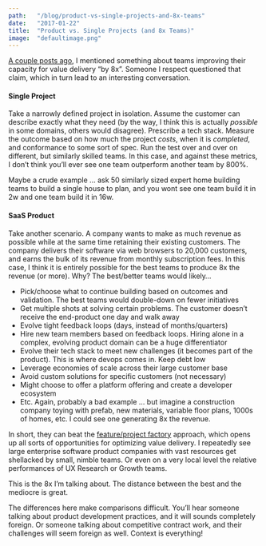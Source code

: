 ```yaml
---
path:	"/blog/product-vs-single-projects-and-8x-teams"
date:	"2017-01-22"
title:	"Product vs. Single Projects (and 8x Teams)"
image:	"defaultimage.png"
---
```


[A couple posts ago](https://medium.com/@johnpcutler/noestimates-two-different-problems-b4f37d29ce5d#.35gaa53lr), I mentioned something about teams improving their capacity for value delivery “by 8x”. Someone I respect questioned that claim, which in turn lead to an interesting conversation.

#### Single Project

Take a narrowly defined project in isolation. Assume the customer can describe exactly what they need (by the way, I think this is actually *possible* in some domains, others would disagree). Prescribe a tech stack. Measure the outcome based on how much the project *costs*, when it is *completed*, and conformance to some sort of spec. Run the test over and over on different, but similarly skilled teams. In this case, and against these metrics, I don’t think you’ll ever see one team outperform another team by 800%.

Maybe a crude example … ask 50 similarly sized expert home building teams to build a single house to plan, and you wont see one team build it in 2w and one team build it in 16w.

#### SaaS Product

Take another scenario. A company wants to make as much revenue as possible while at the same time retaining their existing customers. The company delivers their software via web browsers to 20,000 customers, and earns the bulk of its revenue from monthly subscription fees. In this case, I think it is entirely possible for the best teams to produce 8x the revenue (or more). Why? The best/better teams would likely…

* Pick/choose what to continue building based on outcomes and validation. The best teams would double-down on fewer initiatives
* Get multiple shots at solving certain problems. The customer doesn’t receive the end-product one day and walk away
* Evolve tight feedback loops (days, instead of months/quarters)
* Hire new team members based on feedback loops. Hiring alone in a complex, evolving product domain can be a huge differentiator
* Evolve their tech stack to meet new challenges (it becomes part of the product). This is where devops comes in. Keep debt low
* Leverage economies of scale across their large customer base
* Avoid custom solutions for specific customers (not necessary)
* Might choose to offer a platform offering and create a developer ecosystem
* Etc.
Again, probably a bad example … but imagine a construction company toying with prefab, new materials, variable floor plans, 1000s of homes, etc. I could see one generating 8x the revenue.

In short, they can beat the [feature/project factory](https://hackernoon.com/12-signs-youre-working-in-a-feature-factory-44a5b938d6a2#.ns8x01yum) approach, which opens up all sorts of opportunities for optimizing value delivery. I repeatedly see large enterprise software product companies with vast resources get shellacked by small, nimble teams. Or even on a very local level the relative performances of UX Research or Growth teams.

This is the 8x I’m talking about. The distance between the best and the mediocre is great.

The differences here make comparisons difficult. You’ll hear someone talking about product development practices, and it will sounds completely foreign. Or someone talking about competitive contract work, and their challenges will seem foreign as well. Context is everything!

